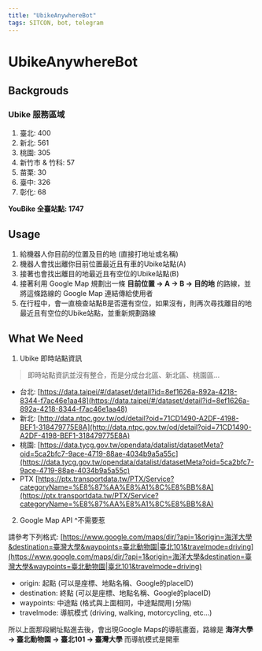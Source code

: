 ```yaml
---
title: "UbikeAnywhereBot"
tags: SITCON, bot, telegram
---
```


# UbikeAnywhereBot

## Backgrouds
### Ubike 服務區域
1. 臺北: 400
2. 新北: 561
3. 桃園: 305
4. 新竹市 & 竹科: 57
6. 苗栗: 30
7. 臺中: 326
8. 彰化: 68

**YouBike 全臺站點: 1747**


## Usage
1. 給機器人你目前的位置及目的地 (直接打地址或名稱)
2. 機器人會找出離你目前位置最近且有車的Ubike站點(A)
3. 接著也會找出離目的地最近且有空位的Ubike站點(B)
4. 接著利用 Google Map 規劃出一條 **目前位置 -> A -> B -> 目的地** 的路線，並將這條路線的 Google Map 連結傳給使用者
5. 在行程中，會一直檢查站點B是否還有空位，如果沒有，則再次尋找離目的地最近且有空位的Ubike站點，並重新規劃路線

## What We Need

1. Ubike 即時站點資訊 
> 即時站點資訊並沒有整合，而是分成台北區、新北區、桃園區...
- 台北: [https://data.taipei/#/dataset/detail?id=8ef1626a-892a-4218-8344-f7ac46e1aa48](https://data.taipei/#/dataset/detail?id=8ef1626a-892a-4218-8344-f7ac46e1aa48)
- 新北: [http://data.ntpc.gov.tw/od/detail?oid=71CD1490-A2DF-4198-BEF1-318479775E8A](http://data.ntpc.gov.tw/od/detail?oid=71CD1490-A2DF-4198-BEF1-318479775E8A)
- 桃園: [https://data.tycg.gov.tw/opendata/datalist/datasetMeta?oid=5ca2bfc7-9ace-4719-88ae-4034b9a5a55c](https://data.tycg.gov.tw/opendata/datalist/datasetMeta?oid=5ca2bfc7-9ace-4719-88ae-4034b9a5a55c)
- PTX [https://ptx.transportdata.tw/PTX/Service?categoryName=%E8%87%AA%E8%A1%8C%E8%BB%8A](https://ptx.transportdata.tw/PTX/Service?categoryName=%E8%87%AA%E8%A1%8C%E8%BB%8A)
2. Google Map API
^不需要惹

請參考下列格式:
[https://www.google.com/maps/dir/?api=1&origin=海洋大學&destination=臺灣大學&waypoints=臺北動物園|臺北101&travelmode=driving](https://www.google.com/maps/dir/?api=1&origin=海洋大學&destination=臺灣大學&waypoints=臺北動物園|臺北101&travelmode=driving)

- origin: 起點 (可以是座標、地點名稱、Google的placeID)
- destination: 終點 (可以是座標、地點名稱、Google的placeID)
- waypoints: 中途點 (格式與上面相同，中途點間用`|`分隔)
- travelmode: 導航模式 (driving, walking, motorcycling, etc...)

所以上面那段網址點進去後，會出現Google Maps的導航畫面，路線是 **海洋大學 -> 臺北動物園 -> 臺北101 -> 臺灣大學** 而導航模式是開車